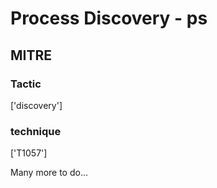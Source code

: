 # Process Discovery - ps

## MITRE

### Tactic
['discovery']

### technique
['T1057']

Many more to do...
